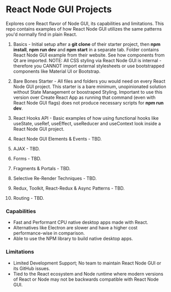 # React Node GUI Projects
Explores core React flavor of Node GUI, its capabilities and limitations. This repo contains examples of how React Node GUI utilizes the same patterns you'd normally find in plain React.

1. Basics - Initial setup after a **git clone** of their starter project, then **npm install**, **npm run dev** and **npm start** in a separate tab. Folder contains React Node GUI example from their website. See how components from Qt are imported. NOTE: All CSS styling via React Node GUI is internal - therefore you CANNOT import external stylesheets or use bootstrapped components like Material UI or Bootstrap.

2. Bare Bones Starter - All files and folders you would need on every React Node GUI project. This starter is a bare minimum, unopinionated solution without State Management or boostraped Styling. Important to use this version over Create React App as running that command (even with React Node GUI flags) does not produce necessary scripts for **npm run dev**.

3. React Hooks API - Basic examples of how using functional hooks like useState, useRef, useEffect, useReducer and useContext look inside a React Node GUI project.

4. React Node GUI Elements & Events - TBD.

5. AJAX - TBD.

6. Forms - TBD.

7. Fragments & Portals - TBD.

8. Selective Re-Render Techniques - TBD.

9. Redux, Toolkit, React-Redux & Async Patterns - TBD.

10. Routing - TBD.



### Capabilities
- Fast and Performant CPU native desktop apps made with React.
- Alternatives like Electron are slower and have a higher cost performance-wise in comparison.
- Able to use the NPM library to build native desktop apps.

### Limitations
- Limited Development Support; No team to maintain React Node GUI or its GitHub issues.
- Tied to the React ecosystem and Node runtime where modern versions of React or Node may not be backwards compatible with React Node GUI.
